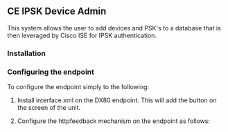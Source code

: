 ## CE IPSK Device Admin

This system allows the user to add devices and PSK's to a database that is then leveraged by
Cisco ISE for IPSK authentication.  

### Installation

### Configuring the endpoint

To configure the endpoint simply to the following:

1. Install interface.xml on the DX80 endpoint.  This will add the button on the screen of the 
unit.

2. Configure the httpfeedback mechanism on the endpoint as follows:


